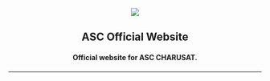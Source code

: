 <p align="center">
<a href="https://asc.charusat.ac.in/">
	<img src="https://user-images.githubusercontent.com/41204871/90327574-73e85480-dfb2-11ea-9bff-8f0f30de054d.png" />
</a>
	<h2 align="center"> ASC Official Website </h2>
	<h4 align="center"> Official website for ASC CHARUSAT. <h4>
</p>

---
